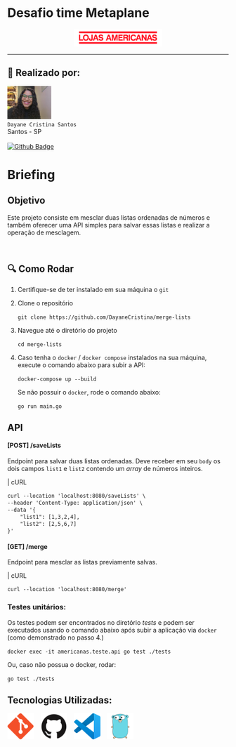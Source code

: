 # Desafio time Metaplane 

<div align="center">
  <img src="img/lojas-americanas.png" alt="Lojas Americanas" width="40%">
</div>

---

## :handshake: Realizado por:

<img width="100" alt="Foto de Perfil da Dayane" src="img/perfil_dayane.jpg"> <br>  `Dayane Cristina Santos` <br> Santos - SP <br><br> [![Github Badge](https://img.shields.io/badge/LinkedIn-0077B5?style=for-the-badge&logo=linkedin&logoColor=white)](https://www.linkedin.com/in/dayane-cristina-santos/)

# Briefing

## Objetivo
Este projeto consiste em mesclar duas listas ordenadas de números e também oferecer uma API simples para salvar essas listas e realizar a operação de mesclagem.

<br>

## 🔍 Como Rodar

1. Certifique-se de ter instalado em sua máquina o `git`
  
1. Clone o repositório

    `git clone https://github.com/DayaneCristina/merge-lists`

2. Navegue até o diretório do projeto

    `cd merge-lists`

3. Caso tenha o `docker` / `docker compose` instalados na sua máquina, execute o comando abaixo para subir a API: 
  
    `docker-compose up --build`

    Se não possuir o `docker`, rode o comando abaixo:

    `go run main.go `

## API
#### [POST] /saveLists
Endpoint para salvar duas listas ordenadas. Deve receber em seu `body` os dois campos `list1` e `list2` contendo um *array* de números inteiros.

| cURL
```
curl --location 'localhost:8080/saveLists' \
--header 'Content-Type: application/json' \
--data '{
    "list1": [1,3,2,4],
    "list2": [2,5,6,7]
}'
```

#### [GET] /merge
Endpoint para mesclar as listas previamente salvas.

| cURL
```
curl --location 'localhost:8080/merge'
```

### Testes unitários:
Os testes podem ser encontrados no diretório *tests* e podem ser executados usando o comando abaixo após subir a aplicação via `docker` (como demonstrado no passo 4.)

  `docker exec -it americanas.teste.api go test ./tests`

Ou, caso não possua o docker, rodar:

`go test ./tests`

## **Tecnologias Utilizadas:**

<div style="display: inline_block">
  <img align="center" alt="icone-GIT" height="60" src="https://github.com/devicons/devicon/blob/master/icons/git/git-original.svg">
  &nbsp;&nbsp;
  <img align="center" alt="icone-Go" height="60" src="https://github.com/devicons/devicon/blob/master/icons/github/github-original.svg">
  &nbsp;&nbsp;
  <img align="center" alt="icone-VS-CODE" height="60" src="https://github.com/devicons/devicon/blob/master/icons/vscode/vscode-original.svg">
  &nbsp;&nbsp;
  <img align="center" alt="icone-Go" height="60" src="https://github.com/devicons/devicon/blob/master/icons/go/go-original.svg">
  &nbsp;&nbsp;
</div>
